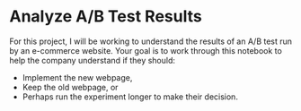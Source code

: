 # Analyze A/B Test Results

For this project, I will be working to understand the results of an A/B test run by an e-commerce website. Your goal is to work through this notebook to help the company understand if they should:

- Implement the new webpage,
- Keep the old webpage, or
- Perhaps run the experiment longer to make their decision.
